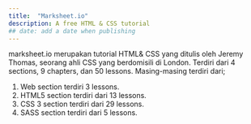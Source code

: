 ```yaml
---
title:  "Marksheet.io"
description: A free HTML & CSS tutorial
## date: add a date when publishing
---
```


marksheet.io merupakan tutorial HTML& CSS yang ditulis oleh Jeremy Thomas, seorang ahli CSS yang berdomisili di London. Terdiri dari 4 sections, 9 chapters, dan 50 lessons. Masing-masing terdiri dari;

1. Web section terdiri 3 lessons.
2. HTML5 section terdiri dari 13 lessons.
3. CSS 3 section terdiri dari 29 lessons.
4. SASS section terdiri dari 5 lessons.
